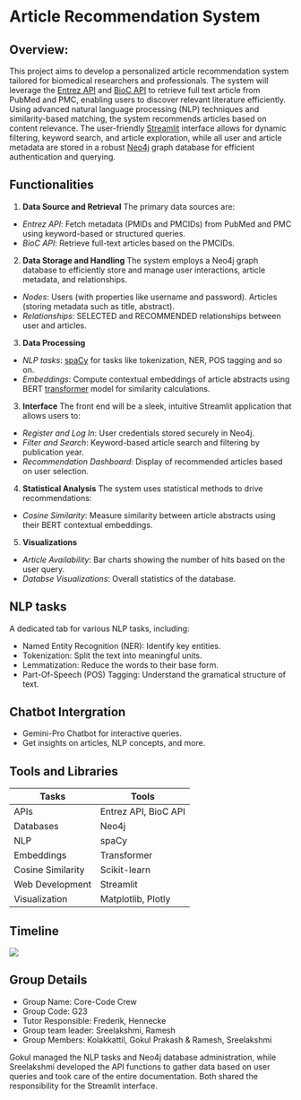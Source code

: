# **Article Recommendation System**
## Overview:
This project aims to develop a personalized article recommendation system tailored for biomedical researchers and professionals. The system will leverage the [Entrez API](https://biopython.org/docs/1.75/api/Bio.Entrez.html) and [BioC API](https://www.ncbi.nlm.nih.gov/research/bionlp/APIs/BioC-PMC/) to retrieve full text article from PubMed and PMC, enabling users to discover relevant literature efficiently. Using advanced natural language processing (NLP) techniques and similarity-based matching, the system recommends articles based on content relevance. The user-friendly [Streamlit](https://docs.streamlit.io/) interface allows for dynamic filtering, keyword search, and article exploration, while all user and article metadata are stored in a robust [Neo4j](https://neo4j.com/docs/) graph database for efficient authentication and querying.
## Functionalities
1. **Data Source and Retrieval**
The primary data sources are: 
+ *Entrez API*: Fetch metadata (PMIDs and PMCIDs) from PubMed and PMC using keyword-based or structured queries. 
+ *BioC API*: Retrieve full-text articles based on the PMCIDs.  
2. **Data Storage and Handling**
The system employs a Neo4j graph database to efficiently store and manage user interactions, article metadata, and relationships. 
+ *Nodes*: Users (with properties like username and password). Articles (storing metadata such as title, abstract). 
+ *Relationships*: SELECTED and RECOMMENDED relationships between user and articles.
3. **Data Processing**
+ *NLP tasks*: [spaCy](https://spacy.io/api/doc/) for tasks like tokenization, NER, POS tagging and so on.
+ *Embeddings*: Compute contextual embeddings of article abstracts using BERT [transformer](https://huggingface.co/docs/transformers/index) model for similarity calculations. 
3. **Interface**
The front end will be a sleek, intuitive Streamlit application that allows users to:
+ *Register and Log In*: User credentials stored securely in Neo4j.
+ *Filter and Search*: Keyword-based article search and filtering by publication year.
+ *Recommendation Dashboard*: Display of recommended articles based on user selection.
4. **Statistical Analysis**
The system uses statistical methods to drive recommendations: 
+ *Cosine Similarity*: Measure similarity between article abstracts using their BERT contextual embeddings.
5. **Visualizations**
+ *Article Availability*: Bar charts showing the number of hits based on the user query.
+ *Databse Visualizations*: Overall statistics of the database.
## **NLP tasks**
A dedicated tab for various NLP tasks, including:
+ Named Entity Recognition (NER): Identify key entities.
+ Tokenization: Split the text into meaningful units.
+ Lemmatization: Reduce the words to their base form.
+ Part-Of-Speech (POS) Tagging: Understand the gramatical structure of text.
## **Chatbot Intergration**
+ Gemini-Pro Chatbot for interactive queries.
+  Get insights on articles, NLP concepts, and more.
## Tools and Libraries
| Tasks             |  Tools                 |
|-------------------|------------------------|
| APIs              |  Entrez API, BioC API  |
| Databases         |  Neo4j                 |
| NLP               |  spaCy                 |
| Embeddings        |  Transformer           |
| Cosine Similarity |  Scikit-learn          |
| Web Development   |  Streamlit             |
| Visualization     |  Matplotlib, Plotly    |
## Timeline
![](https://github.com/GokulPrakashK98/DataScienceProject/blob/main/Timeline.png)
## Group Details
* Group Name: Core-Code Crew
* Group Code: G23
* Tutor Responsible: Frederik, Hennecke
* Group team leader: Sreelakshmi, Ramesh
* Group Members: Kolakkattil, Gokul Prakash & Ramesh, Sreelakshmi

Gokul managed the NLP tasks and Neo4j database administration, while Sreelakshmi developed the API functions to gather data based on user queries and took care of the entire documentation. Both shared the responsibility for the Streamlit interface.
